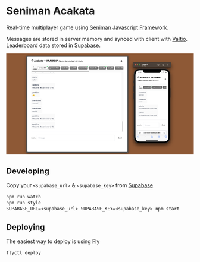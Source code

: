 # Seniman Acakata

Real-time multiplayer game using [Seniman Javascript Framework](https://github.com/senimanjs/seniman).

Messages are stored in server memory and synced with client with [Valtio](https://github.com/pmndrs/valtio). Leaderboard data stored in [Supabase](https://supabase.com).

![screen](screen.png)

## Developing

Copy your `<supabase_url>` & `<supabase_key>` from [Supabase](https://app.supabase.com)

```
npm run watch
npm run style
SUPABASE_URL=<supabase_url> SUPABASE_KEY=<supabase_key> npm start
```

## Deploying

The easiest way to deploy is using [Fly](https://fly.dev/)

```
flyctl deploy
```
